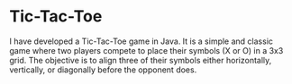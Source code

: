 # Tic-Tac-Toe
I have developed a Tic-Tac-Toe game in Java. It is a simple and classic game where two players compete to place their symbols (X or O) in a 3x3 grid. The objective is to align three of their symbols either horizontally, vertically, or diagonally before the opponent does.
